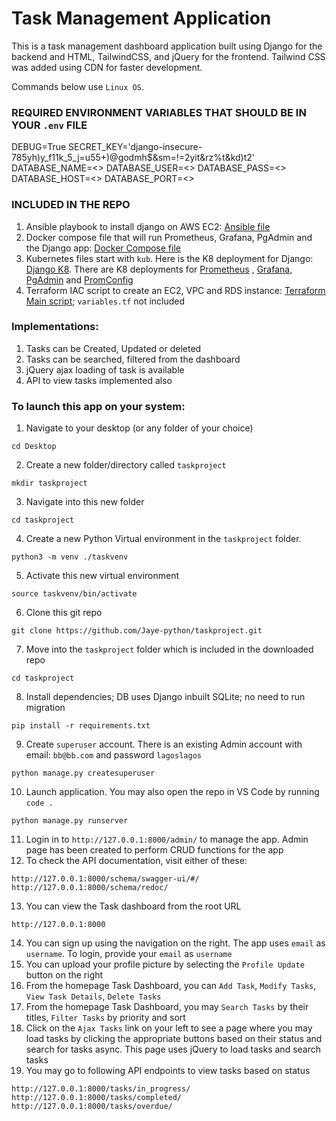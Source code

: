 # Task Management Application
This is a task management dashboard application built using Django for the backend and HTML, TailwindCSS, and jQuery for the frontend.
Tailwind CSS was added using CDN for faster development.

Commands below use `Linux OS`.

### REQUIRED ENVIRONMENT VARIABLES THAT SHOULD BE IN YOUR `.env` FILE
DEBUG=True
SECRET_KEY='django-insecure-785yh)y_f11k_5_j=u55+)@godmh$&sm=!=2yit&rz%t&kd)t2'
DATABASE_NAME=<>
DATABASE_USER=<>
DATABASE_PASS=<>
DATABASE_HOST=<>
DATABASE_PORT=<>

### INCLUDED IN THE REPO
1. Ansible playbook to install django on AWS EC2: [Ansible file](playbook.yml)
2. Docker compose file that will run Prometheus, Grafana, PgAdmin and the Django app: [Docker Compose file](docker-compose.yml)
3. Kubernetes files start with `kub`. Here is the K8 deployment for Django: [Django K8](kub_django.yml). There are K8 deployments for [Prometheus](kub_prom.yml) , [Grafana](kub_grafana.yml), [PgAdmin](kub_pgadmin.yml) and [PromConfig](kub_prom_config.yml) 
4. Terraform IAC script to create an EC2, VPC and RDS instance: [Terraform Main script](main.tf); `variables.tf` not included

### Implementations:

1. Tasks can be Created, Updated or deleted 
2. Tasks can be searched, filtered from the dashboard
3. jQuery ajax loading of task is available
4. API to view tasks implemented also

### To launch this app on your system:

1. Navigate to your desktop (or any folder of your choice)
```
cd Desktop
```
2. Create a new folder/directory called `taskproject`
```
mkdir taskproject
```
3. Navigate into this new folder
```
cd taskproject
```
4. Create a new Python Virtual environment in the `taskproject` folder.
```
python3 -m venv ./taskvenv
```
5. Activate this new virtual environment
```
source taskvenv/bin/activate
```
6. Clone this git repo
```
git clone https://github.com/Jaye-python/taskproject.git
```
7. Move into the `taskproject` folder which is included in the downloaded repo
```
cd taskproject
```
8. Install dependencies; DB uses Django inbuilt SQLite; no need to run migration
```
pip install -r requirements.txt
```
9. Create `superuser` account. There is an existing Admin account with email: `bb@bb.com` and password `lagoslagos`
```
python manage.py createsuperuser
```
10. Launch application. You may also open the repo in VS Code by running `code .`
```
python manage.py runserver
```
11. Login in to `http://127.0.0.1:8000/admin/` to manage the app. Admin page has been created to perform CRUD functions for the app
12. To check the API documentation, visit either of these:
```
http://127.0.0.1:8000/schema/swagger-ui/#/
http://127.0.0.1:8000/schema/redoc/
```
13. You can view the Task dashboard from the root URL
```
http://127.0.0.1:8000
```
14. You can sign up using the navigation on the right. The app uses `email` as `username`. To login, provide your `email` as `username`
15. You can upload your profile picture by selecting the `Profile Update` button on the right
16. From the homepage Task Dashboard, you can `Add Task`, `Modify Tasks`, `View Task Details`, `Delete Tasks`
17. From the homepage Task Dashboard, you may `Search Tasks` by their titles, `Filter Tasks` by priority and sort
18. Click on the `Ajax Tasks` link on your left to see a page where you may load tasks by clicking the appropriate buttons based on their status and search for tasks async. This page uses jQuery to load tasks and search tasks
19. You may go to following API endpoints to view tasks based on status
```
http://127.0.0.1:8000/tasks/in_progress/
http://127.0.0.1:8000/tasks/completed/
http://127.0.0.1:8000/tasks/overdue/
```
